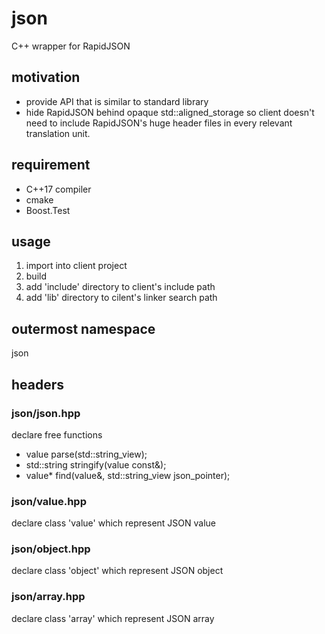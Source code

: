 # json
C++ wrapper for RapidJSON
## motivation
- provide API that is similar to standard library
- hide RapidJSON behind opaque std::aligned_storage so client doesn't need to include
  RapidJSON's huge header files in every relevant translation unit.

## requirement
- C++17 compiler
- cmake
- Boost.Test

## usage
1. import into client project
2. build
3. add 'include' directory to client's include path
4. add 'lib' directory to cilent's linker search path

## outermost namespace
json

## headers
### json/json.hpp
declare free functions
- value parse(std::string_view);
- std::string stringify(value const&);
- value* find(value&, std::string_view json_pointer);

### json/value.hpp
declare class 'value' which represent JSON value
### json/object.hpp
declare class 'object' which represent JSON object
### json/array.hpp
declare class 'array' which represent JSON array
